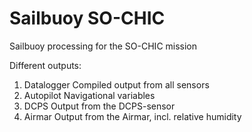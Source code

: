 # Sailbuoy SO-CHIC
Sailbuoy processing for the SO-CHIC mission

Different outputs:
1. Datalogger
	Compiled output from all sensors
2. Autopilot
	Navigational variables
3. DCPS
	Output from the DCPS-sensor
4. Airmar
	Output from the Airmar, incl. relative humidity

